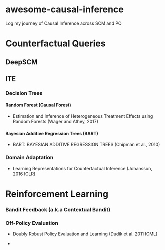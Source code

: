 # awesome-causal-inference
Log my journey of Causal Inference across SCM and PO


# Counterfactual Queries

## DeepSCM


## ITE

### Decision Trees

#### Random Forest (Causal Forest)
- Estimation and Inference of Heterogeneous Treatment Effects using Random Forests (Wager and Athey, 2017)

#### Bayesian Additive Regression Trees (BART)
- BART: BAYESIAN ADDITIVE REGRESSION TREES (Chipman et al., 2010)

### Domain Adaptation

- Learning Representations for Counterfactual Inference (Johansson, 2016 ICLR)


# Reinforcement Learning

### Bandit Feedback (a.k.a Contextual Bandit)


### Off-Policy Evaluation 
- Doubly Robust Policy Evaluation and Learning (Dudik et al. 2011 ICML)

- 